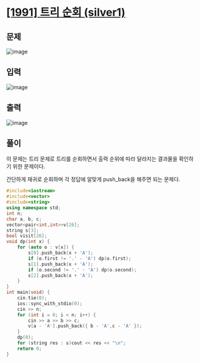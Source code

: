 # [[1991] 트리 순회 (silver1)](https://www.acmicpc.net/problem/1991)
## 문제
![image](https://github.com/daehan-86/baekjoon_study_with_cpp/assets/78295295/9cf4fd10-47fb-464d-895d-d252e3555614)
## 입력
![image](https://github.com/daehan-86/baekjoon_study_with_cpp/assets/78295295/68d3e6da-e91e-48bb-a609-f7ec2634da4d)
## 출력
![image](https://github.com/daehan-86/baekjoon_study_with_cpp/assets/78295295/f01c6f87-aafc-4ba0-8131-6345f4a588b1)
## 풀이
이 문제는 트리 문제로 트리를 순회하면서 출력 순위에 따라 달라지는 결과물을 확인하기 위한 문제이다.  

간단하게 재귀로 순회하며 각 정답에 알맞게 push_back을 해주면 되는 문제다.  
```cpp
#include<iostream>
#include<vector>
#include<string>
using namespace std;
int n;
char a, b, c;
vector<pair<int,int>>v[26];
string s[3];
bool visit[26];
void dp(int x) {
	for (auto o : v[x]) {
		s[0].push_back(x + 'A');
		if (o.first != '.' - 'A') dp(o.first);
		s[1].push_back(x + 'A');
		if (o.second != '.' - 'A') dp(o.second);
		s[2].push_back(x + 'A');
	}
}
int main(void) {
	cin.tie(0);
	ios::sync_with_stdio(0);
	cin >> n;
	for (int i = 0; i < n; i++) {
		cin >> a >> b >> c;
		v[a - 'A'].push_back({ b - 'A',c - 'A' });
	}
	dp(0);
	for (string res : s)cout << res << "\n";
	return 0;
}
```
